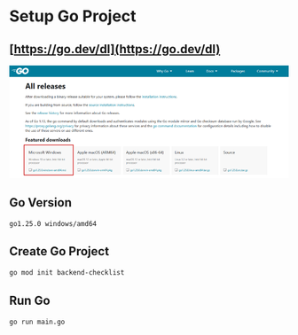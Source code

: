 # Setup Go Project
## [https://go.dev/dl](https://go.dev/dl)
<img src="screenshoot/go_download.png" alt="go_download.png" />

## Go Version
```dockerignore
go1.25.0 windows/amd64
```

## Create Go Project
```bash
go mod init backend-checklist
```

## Run Go
```bash
go run main.go
```